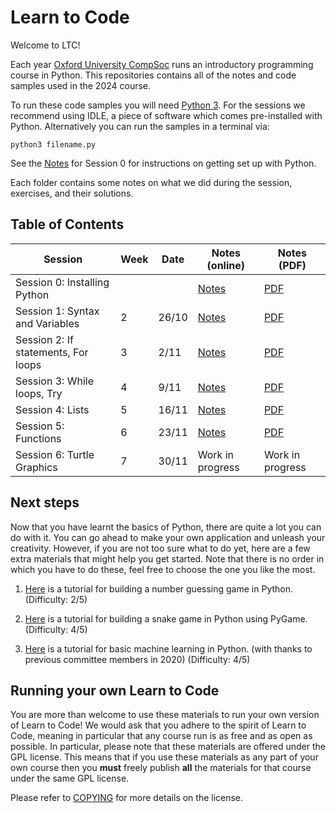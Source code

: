# Learn to Code

Welcome to LTC!

Each year [Oxford University CompSoc][compsoc] runs an introductory programming
course in Python. This repositories contains all of the notes and code samples used in the
2024 course.

To run these code samples you will need [Python 3][python]. For the sessions we recommend using IDLE, a piece of software which comes pre-installed with Python. Alternatively you can run the samples in a terminal via:

`python3 filename.py`

See the [Notes][s0notes] for Session 0 for instructions on getting set up with Python. 


Each folder contains some notes on what we did during the session, exercises,
and their solutions.

[compsoc]: https://ox.compsoc.net
[python]: https://python.org

## Table of Contents

| Session           | Week | Date | Notes (online)    |  Notes (PDF)          | 
| ----------------- | ---- | ---- | ----------------- | --------------------- |
| Session 0: Installing Python | | | [Notes][s0notes] | [PDF][s0pdf] |
| Session 1: Syntax and Variables | 2 | 26/10 | [Notes][s1notes] | [PDF][s1pdf]| 
| Session 2: If statements, For loops | 3 | 2/11 | [Notes][s2notes] | [PDF][s2pdf] |
| Session 3: While loops, Try | 4 | 9/11 | [Notes][s3notes] | [PDF][s3pdf]|
| Session 4: Lists | 5 | 16/11 | [Notes][s4notes] | [PDF][s4pdf] | 
| Session 5: Functions | 6 | 23/11 | [Notes][s5notes] | [PDF][s5pdf] | 
| Session 6: Turtle Graphics | 7 | 30/11 | Work in progress | Work in progress | 


[s0notes]: https://github.com/oxcompsoc/learntocode/tree/master/session0/README.md
[s0pdf]: https://github.com/oxcompsoc/learntocode/tree/master/session0/Notes.pdf

[s1notes]: https://github.com/oxcompsoc/learntocode/tree/master/session1/README.md
[s1pdf]: https://github.com/oxcompsoc/learntocode/tree/master/session1/Notes.pdf
[s1slides]: https://github.com/oxcompsoc/learntocode/blob/master/session1/Slides.pdf
[s1video]: https://youtu.be/yAzp_pRXVPg

[s2notes]: https://github.com/oxcompsoc/learntocode/tree/master/session2/README.md
[s2pdf]: https://github.com/oxcompsoc/learntocode/tree/master/session2/Notes.pdf
[s2slides]: https://github.com/oxcompsoc/learntocode/blob/master/session2/slides.pdf
[s2video]: https://youtu.be/orWvOaR0p8E

[s3notes]: https://github.com/oxcompsoc/learntocode/tree/master/session3/README.md
[s3pdf]: https://github.com/oxcompsoc/learntocode/tree/master/session3/Notes.pdf
[s3slides]: https://github.com/oxcompsoc/learntocode/blob/master/session3/slides.pdf
[s3video]: https://www.youtube.com/watch?v=TU1aisio7IU

[s4notes]: https://github.com/oxcompsoc/learntocode/tree/master/session4/README.md
[s4pdf]: https://github.com/oxcompsoc/learntocode/tree/master/session4/Notes.pdf
[s4slides]: https://github.com/oxcompsoc/learntocode/blob/master/session4/slides.pdf
[s4video]: https://youtu.be/E-QXg8Gc-nU

[s5notes]: https://github.com/oxcompsoc/learntocode/tree/master/session5/README.md
[s5pdf]: https://github.com/oxcompsoc/learntocode/tree/master/session5/Notes.pdf
[s5slides]: https://github.com/oxcompsoc/learntocode/blob/master/session5/slides.pdf
[s5video]: https://youtu.be/uDT3xMpaCKY

[s6notes]: https://github.com/oxcompsoc/learntocode/tree/master/session6/README.md
[s6pdf]: https://github.com/oxcompsoc/learntocode/tree/master/session6/Notes.pdf
[s6slides]: https://github.com/oxcompsoc/learntocode/blob/master/session6/slides.pdf

## Next steps

Now that you have learnt the basics of Python, there are quite a lot you can do with it. You can go ahead to make your own application and unleash your creativity. However, if you are not too sure what to do yet, here are a few extra materials that might help you get started. Note that there is no order in which you have to do these, feel free to choose the one you like the most.

1. [Here][guessnotes] is a tutorial for building a number guessing game in Python. (Difficulty: 2/5)

[guessnotes]: https://github.com/oxcompsoc/learntocode/tree/master/guessthenumber

2. [Here][guessnotes] is a tutorial for building a snake game in Python using PyGame. (Difficulty: 4/5)

[snakenotes]: https://github.com/oxcompsoc/learntocode/tree/master/snake_game

3. [Here][mlnotes] is a tutorial for basic machine learning in Python. (with thanks to previous committee members in 2020) (Difficulty: 4/5)

[mlnotes]: https://github.com/oxcompsoc/learntocode/tree/master/machine_learning

## Running your own Learn to Code

You are more than welcome to use these materials to run your own version of Learn to Code! We would ask that you adhere to the spirit of Learn to Code, meaning in particular that any course run is as free and as open as possible. In particular, please note that these materials are offered under the GPL license. This means that if you use these materials as any part of your own course then you **must** freely publish **all** the materials for that course under the same GPL license.

Please refer to [COPYING][copying] for more details on the license.

[copying]: https://github.com/oxcompsoc/learntocode/tree/master/COPYING
